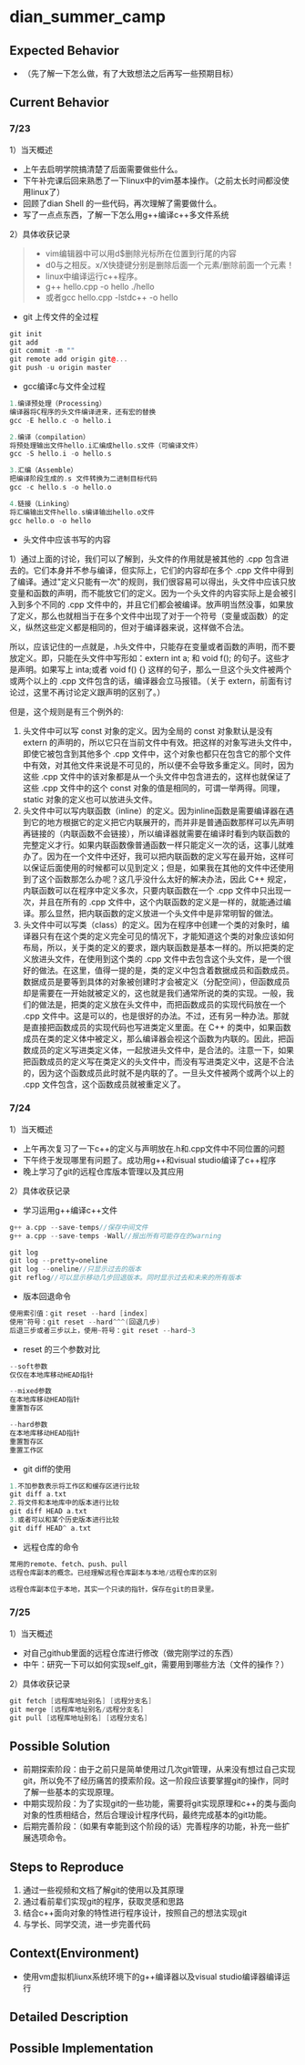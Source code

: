 # dian_summer_camp
## Expected Behavior
* （先了解一下怎么做，有了大致想法之后再写一些预期目标）
## Current Behavior

### 7/23
1）当天概述
* 上午去启明学院搞清楚了后面需要做些什么。
* 下午补完课后回来熟悉了一下linux中的vim基本操作。（之前太长时间都没使用linux了）
* 回顾了dian Shell 的一些代码，再次理解了需要做什么。
* 写了一点点东西，了解一下怎么用g++编译c++多文件系统

2）具体收获记录

>* vim编辑器中可以用d$删除光标所在位置到行尾的内容
>* d0与之相反。x/X快捷键分别是删除后面一个元素/删除前面一个元素！
>* linux中编译运行c++程序。
>* g++ hello.cpp -o hello   ./hello
>* 或者gcc hello.cpp -lstdc++ -o hello

* git 上传文件的全过程

```cpp
git init
git add
git commit -m ""
git remote add origin git@...
git push -u origin master
```

* gcc编译c与文件全过程

```cpp
1.编译预处理（Processing）
编译器将C程序的头文件编译进来，还有宏的替换
gcc -E hello.c -o hello.i

2.编译（compilation）
将预处理输出文件hello.i汇编成hello.s文件（可编译文件）
gcc -S hello.i -o hello.s

3.汇编（Assemble）
把编译阶段生成的.s 文件转换为二进制目标代码
gcc -c hello.s -o hello.o

4.链接（Linking）
将汇编输出文件hello.s编译输出hello.o文件
gcc hello.o -o hello
```

* 头文件中应该书写的内容

1）通过上面的讨论，我们可以了解到，头文件的作用就是被其他的 .cpp 包含进去的。它们本身并不参与编译，但实际上，它们的内容却在多个 .cpp 文件中得到了编译。通过"定义只能有一次"的规则，我们很容易可以得出，头文件中应该只放变量和函数的声明，而不能放它们的定义。因为一个头文件的内容实际上是会被引入到多个不同的 .cpp 文件中的，并且它们都会被编译。放声明当然没事，如果放了定义，那么也就相当于在多个文件中出现了对于一个符号（变量或函数）的定义，纵然这些定义都是相同的，但对于编译器来说，这样做不合法。

所以，应该记住的一点就是，.h头文件中，只能存在变量或者函数的声明，而不要放定义。即，只能在头文件中写形如：extern int a; 和 void f(); 的句子。这些才是声明。如果写上 inta;或者 void f() {} 这样的句子，那么一旦这个头文件被两个或两个以上的 .cpp 文件包含的话，编译器会立马报错。（关于 extern，前面有讨论过，这里不再讨论定义跟声明的区别了。）

但是，这个规则是有三个例外的:

1. 头文件中可以写 const 对象的定义。因为全局的 const 对象默认是没有 extern 的声明的，所以它只在当前文件中有效。把这样的对象写进头文件中，即使它被包含到其他多个 .cpp 文件中，这个对象也都只在包含它的那个文件中有效，对其他文件来说是不可见的，所以便不会导致多重定义。同时，因为这些 .cpp 文件中的该对象都是从一个头文件中包含进去的，这样也就保证了这些 .cpp 文件中的这个 const 对象的值是相同的，可谓一举两得。同理，static 对象的定义也可以放进头文件。
2. 头文件中可以写内联函数（inline）的定义。因为inline函数是需要编译器在遇到它的地方根据它的定义把它内联展开的，而并非是普通函数那样可以先声明再链接的（内联函数不会链接），所以编译器就需要在编译时看到内联函数的完整定义才行。如果内联函数像普通函数一样只能定义一次的话，这事儿就难办了。因为在一个文件中还好，我可以把内联函数的定义写在最开始，这样可以保证后面使用的时候都可以见到定义；但是，如果我在其他的文件中还使用到了这个函数那怎么办呢？这几乎没什么太好的解决办法，因此 C++ 规定，内联函数可以在程序中定义多次，只要内联函数在一个 .cpp 文件中只出现一次，并且在所有的 .cpp 文件中，这个内联函数的定义是一样的，就能通过编译。那么显然，把内联函数的定义放进一个头文件中是非常明智的做法。
3. 头文件中可以写类（class）的定义。因为在程序中创建一个类的对象时，编译器只有在这个类的定义完全可见的情况下，才能知道这个类的对象应该如何布局，所以，关于类的定义的要求，跟内联函数是基本一样的。所以把类的定义放进头文件，在使用到这个类的 .cpp 文件中去包含这个头文件，是一个很好的做法。在这里，值得一提的是，类的定义中包含着数据成员和函数成员。数据成员是要等到具体的对象被创建时才会被定义（分配空间），但函数成员却是需要在一开始就被定义的，这也就是我们通常所说的类的实现。一般，我们的做法是，把类的定义放在头文件中，而把函数成员的实现代码放在一个 .cpp 文件中。这是可以的，也是很好的办法。不过，还有另一种办法。那就是直接把函数成员的实现代码也写进类定义里面。在 C++ 的类中，如果函数成员在类的定义体中被定义，那么编译器会视这个函数为内联的。因此，把函数成员的定义写进类定义体，一起放进头文件中，是合法的。注意一下，如果把函数成员的定义写在类定义的头文件中，而没有写进类定义中，这是不合法的，因为这个函数成员此时就不是内联的了。一旦头文件被两个或两个以上的 .cpp 文件包含，这个函数成员就被重定义了。

### 7/24
1）当天概述
* 上午再次复习了一下c++的定义与声明放在.h和.cpp文件中不同位置的问题
* 下午终于发现哪里有问题了。成功用g++和visual studio编译了c++程序
* 晚上学习了git的远程仓库版本管理以及其应用


2）具体收获记录

* 学习运用g++编译c++文件

```cpp
g++ a.cpp --save-temps//保存中间文件
g++ a.cpp --save-temps -Wall//报出所有可能存在的warning
```

```cpp
git log
git log --pretty=oneline
git log --oneline//只显示过去的版本
git reflog//可以显示移动几步回退版本。同时显示过去和未来的所有版本
```

* 版本回退命令

```cpp
使用索引值：git reset --hard [index]
使用^符号：git reset --hard^^^(回退几步)
后退三步或者三步以上，使用~符号：git reset --hard~3
```
* reset 的三个参数对比

```cpp
--soft参数
仅仅在本地库移动HEAD指针

--mixed参数
在本地库移动HEAD指针
重置暂存区

--hard参数
在本地库移动HEAD指针
重置暂存区
重置工作区
```

* git diff的使用

```cpp
1.不加参数表示将工作区和缓存区进行比较
git diff a.txt
2.将文件和本地库中的版本进行比较
git diff HEAD a.txt
3.或者可以和某个历史版本进行比较
git diff HEAD^ a.txt
```
* 远程仓库的命令

```cpp
常用的remote、fetch、push、pull
远程仓库副本的概念。已经理解远程仓库副本与本地/远程仓库的区别

远程仓库副本位于本地，其实一个只读的指针，保存在git的目录里。
```
### 7/25
1）当天概述
* 对自己github里面的远程仓库进行修改（做完刚学过的东西）
* 中午：研究一下可以如何实现self_git，需要用到哪些方法（文件的操作？）


2）具体收获记录

```cpp
git fetch [远程库地址别名] [远程分支名]
git merge [远程库地址别名/远程分支名]
git pull [远程库地址别名] [远程分支名]
```

## Possible Solution
* 前期探索阶段：由于之前只是简单使用过几次git管理，从来没有想过自己实现git，所以免不了经历痛苦的摸索阶段。这一阶段应该要掌握git的操作，同时了解一些基本的实现原理。
* 中期实现阶段：为了实现git的一些功能，需要将git实现原理和c++的类与面向对象的性质相结合，然后合理设计程序代码，最终完成基本的git功能。
* 后期完善阶段：（如果有幸能到这个阶段的话）完善程序的功能，补充一些扩展选项命令。
## Steps to Reproduce
1. 通过一些视频和文档了解git的使用以及其原理
2. 通过看前辈们实现git的程序，获取灵感和思路
3. 结合c++面向对象的特性进行程序设计，按照自己的想法实现git
4. 与学长、同学交流，进一步完善代码
## Context(Environment)
* 使用vm虚拟机liunx系统环境下的g++编译器以及visual studio编译器编译运行
## Detailed Description
## Possible Implementation


